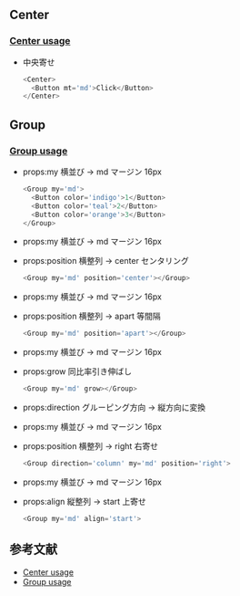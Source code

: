## Center

### [Center usage](https://mantine.dev/core/center/)

- 中央寄せ

  ```ts
  <Center>
    <Button mt='md'>Click</Button>
  </Center>
  ```

## Group

### [Group usage](https://mantine.dev/core/group/)

- props:my 横並び → md マージン 16px

  ```ts
  <Group my='md'>
    <Button color='indigo'>1</Button>
    <Button color='teal'>2</Button>
    <Button color='orange'>3</Button>
  </Group>
  ```

- props:my 横並び → md マージン 16px
- props:position 横整列 → center センタリング

  ```ts
  <Group my='md' position='center'></Group>
  ```

- props:my 横並び → md マージン 16px
- props:position 横整列 → apart 等間隔

  ```ts
  <Group my='md' position='apart'></Group>
  ```

- props:my 横並び → md マージン 16px
- props:grow 同比率引き伸ばし

  ```ts
  <Group my='md' grow></Group>
  ```

- props:direction グルーピング方向 → 縦方向に変換
- props:my 横並び → md マージン 16px
- props:position 横整列 → right 右寄せ

  ```ts
  <Group direction='column' my='md' position='right'>
  ```

- props:my 横並び → md マージン 16px
- props:align 縦整列 → start 上寄せ

  ```ts
  <Group my='md' align='start'>
  ```

## 参考文献

- [Center usage](https://mantine.dev/core/center/)
- [Group usage](https://mantine.dev/core/group/)
